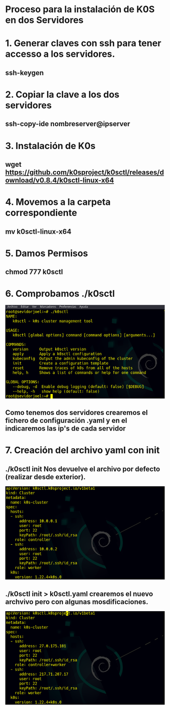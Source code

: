  # Proceso para la instalación de K0S en dos Servidores
 # 1.  Generar claves con ssh para tener accesso a los servidores.
 ## ssh-keygen 
 # 2. Copiar la clave a los dos servidores
 ## ssh-copy-ide nombreserver@ipserver

 # 3. Instalación de K0s
 ## wget https://github.com/k0sproject/k0sctl/releases/download/v0.8.4/k0sctl-linux-x64


# 4. Movemos  a la carpeta correspondiente
 ## mv k0sctl-linux-x64

 # 5. Damos Permisos
 ## chmod 777 k0sctl

 # 6. Comprobamos ./k0sctl
 ![img](https://github.com/abarcajoel/K0S/blob/main/img/instalacion.png)

 ## Como tenemos dos servidores crearemos el fichero de configuración  .yaml y en el indicaremos las ip's de cada servidor
 # 7. Creación del archivo yaml con init
 ## ./k0sctl init  Nos devuelve el archivo por defecto (realizar desde exterior).
 ![img](https://github.com/abarcajoel/K0S/blob/main/img/k0sctl_init.png)
 ## ./k0sctl init > k0sctl.yaml crearemos el nuevo archvivo pero con algunas mosdificaciones.
 ![img](https://github.com/abarcajoel/K0S/blob/main/img/archivo_yaml_dos_hosts.png)
